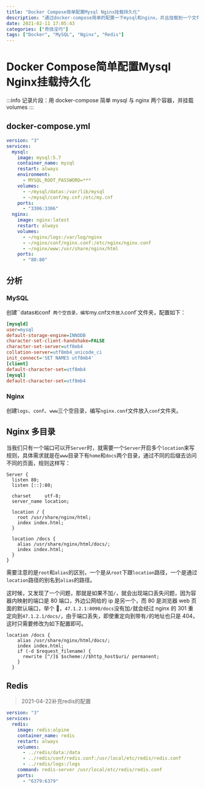 ```yaml
---
title: "Docker Compose简单配置Mysql Nginx挂载持久化"
description: "通过docker-compose简单的配置一下mysql和nginx，并且挂载到一个文件夹。"
date: 2021-02-11 17:05:43
categories: ["奇技淫巧"]
tags: ["Docker", "MySQL", "Nginx", "Redis"]
---
```


# Docker Compose简单配置Mysql Nginx挂载持久化

:::info 
记录片段：用 docker-compose 简单 mysql 与 nginx 两个容器，并挂载 volumes
:::

## docker-compose.yml

```yaml
version: "3"
services:
  mysql:
    image: mysql:5.7
    container_name: mysql
    restart: always
    environment:
      - MYSQL_ROOT_PASSWORD=***
    volumes:
      - ~/mysql/datas:/var/lib/mysql
      - ~/mysql/conf/my.cnf:/etc/my.cnf
    ports:
      - "3306:3306"
  nginx:
    image: nginx:latest
    restart: always
    volumes:
      - ~/nginx/logs:/var/log/nginx
      - ~/nginx/conf/nginx.conf:/etc/nginx/nginx.conf
      - ~/nginx/www:/usr/share/nginx/html
    ports:
      - "80:80"
```

## 分析

### MySQL

创建``datas` 和 `conf` 两个空目录，编写`my.cnf`文件放入`conf`文件夹，配置如下：

```ini
[mysqld]
user=mysql
default-storage-engine=INNODB
character-set-client-handshake=FALSE
character-set-server=utf8mb4
collation-server=utf8mb4_unicode_ci
init_connect='SET NAMES utf8mb4'
[client]
default-character-set=utf8mb4
[mysql]
default-character-set=utf8mb4
```

### Nginx

创建`logs`、`conf`、`www`三个空目录，编写`nginx.conf`文件放入`conf`文件夹。

## Nginx 多目录

当我们只有一个端口可以开`Server`时，就需要一个`Server`开启多个`location`来写规则，具体需求就是在`www`目录下有`home`和`docs`两个目录，通过不同的后缀去访问不同的页面，规则这样写：

```nginx
Server {
  listen 80;
  listen [::]:80;

  charset     utf-8;
  server_name location;

  location / {
    root /usr/share/nginx/html;
    index index.html;
  }

  location /docs {
    alias /usr/share/nginx/html/docs/;
    index index.html;
  }
}
```

需要注意的是`root`和`alias`的区别，一个是从`root`下跟`location`路径，一个是通过`location`路径的别名到`alias`的路径。

这时候，又发现了一个问题，那就是如果不加`/`，就会出现端口丢失问题，因为容器内映射的端口是 80 端口，外边公网给的 ip 是另一个，而 80 是浏览器 web 页面的默认端口，举个 🌰，`47.1.2.1:8090/docs`没有加`/`就会经过 nginx 的 301 重定向到`47.1.2.1/docs/`，由于端口丢失，即使重定向到带有`/`的地址也只是 404，这时只需要修改为如下配置即可。

```nginx
location /docs {
    alias /usr/share/nginx/html/docs/;
    index index.html;
    if (-d $request_filename) {
      rewrite [^/]$ $scheme://$http_host$uri/ permanent;
    }
  }
```

## Redis

> 2021-04-22补充redis的配置

```yaml
version: "3"
services:
  redis:
    image: redis:alpine
    container_name: redis
    restart: always
    volumes:
      - ../redis/data:/data
      - ../redis/conf/redis.conf:/usr/local/etc/redis/redis.conf
      - ../redis/logs:/logs
    command: redis-server /usr/local/etc/redis/redis.conf
    ports:
      - "6379:6379"
```
